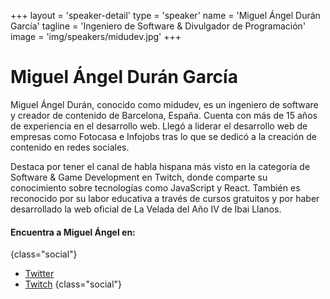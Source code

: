 +++
layout = 'speaker-detail'
type = 'speaker'
name = 'Miguel Ángel Durán García'
tagline = 'Ingeniero de Software & Divulgador de Programación'
image = 'img/speakers/midudev.jpg'
+++

# Miguel Ángel Durán García
Miguel Ángel Durán, conocido como midudev, es un ingeniero de software y creador de contenido de Barcelona, España. Cuenta con más de 15 años de experiencia en el desarrollo web. Llegó a liderar el desarrollo web de empresas como Fotocasa e Infojobs tras lo que se dedicó a la creación de contenido en redes sociales.

Destaca por tener el canal de habla hispana más visto en la categoría de Software & Game Development en Twitch, donde comparte su conocimiento sobre tecnologías como JavaScript y React. También es reconocido por su labor educativa a través de cursos gratuitos y por haber desarrollado la web oficial de La Velada del Año IV de Ibai Llanos.

#### Encuentra a Miguel Ángel en:
{class="social"}
* [Twitter](https://x.com/midudev)
* [Twitch](https://twitch.tv/midudev)
  {class="social"}
